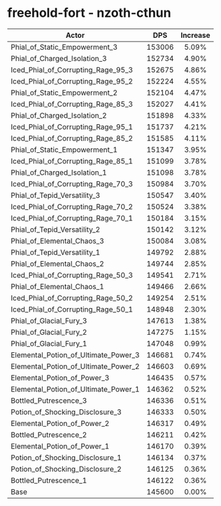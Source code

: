 # freehold-fort - nzoth-cthun
| Actor | DPS | Increase |
|---|:---:|:---:|
|Phial_of_Static_Empowerment_3|153006|5.09%|
|Phial_of_Charged_Isolation_3|152734|4.90%|
|Iced_Phial_of_Corrupting_Rage_95_3|152675|4.86%|
|Iced_Phial_of_Corrupting_Rage_95_2|152224|4.55%|
|Phial_of_Static_Empowerment_2|152104|4.47%|
|Iced_Phial_of_Corrupting_Rage_85_3|152027|4.41%|
|Phial_of_Charged_Isolation_2|151898|4.33%|
|Iced_Phial_of_Corrupting_Rage_95_1|151737|4.21%|
|Iced_Phial_of_Corrupting_Rage_85_2|151585|4.11%|
|Phial_of_Static_Empowerment_1|151347|3.95%|
|Iced_Phial_of_Corrupting_Rage_85_1|151099|3.78%|
|Phial_of_Charged_Isolation_1|151098|3.78%|
|Iced_Phial_of_Corrupting_Rage_70_3|150984|3.70%|
|Phial_of_Tepid_Versatility_3|150547|3.40%|
|Iced_Phial_of_Corrupting_Rage_70_2|150524|3.38%|
|Iced_Phial_of_Corrupting_Rage_70_1|150184|3.15%|
|Phial_of_Tepid_Versatility_2|150142|3.12%|
|Phial_of_Elemental_Chaos_3|150084|3.08%|
|Phial_of_Tepid_Versatility_1|149792|2.88%|
|Phial_of_Elemental_Chaos_2|149744|2.85%|
|Iced_Phial_of_Corrupting_Rage_50_3|149541|2.71%|
|Phial_of_Elemental_Chaos_1|149466|2.66%|
|Iced_Phial_of_Corrupting_Rage_50_2|149254|2.51%|
|Iced_Phial_of_Corrupting_Rage_50_1|148948|2.30%|
|Phial_of_Glacial_Fury_3|147613|1.38%|
|Phial_of_Glacial_Fury_2|147275|1.15%|
|Phial_of_Glacial_Fury_1|147048|0.99%|
|Elemental_Potion_of_Ultimate_Power_3|146681|0.74%|
|Elemental_Potion_of_Ultimate_Power_2|146603|0.69%|
|Elemental_Potion_of_Power_3|146435|0.57%|
|Elemental_Potion_of_Ultimate_Power_1|146362|0.52%|
|Bottled_Putrescence_3|146336|0.51%|
|Potion_of_Shocking_Disclosure_3|146333|0.50%|
|Elemental_Potion_of_Power_2|146317|0.49%|
|Bottled_Putrescence_2|146211|0.42%|
|Elemental_Potion_of_Power_1|146170|0.39%|
|Potion_of_Shocking_Disclosure_1|146134|0.37%|
|Potion_of_Shocking_Disclosure_2|146125|0.36%|
|Bottled_Putrescence_1|146122|0.36%|
|Base|145600|0.00%|

